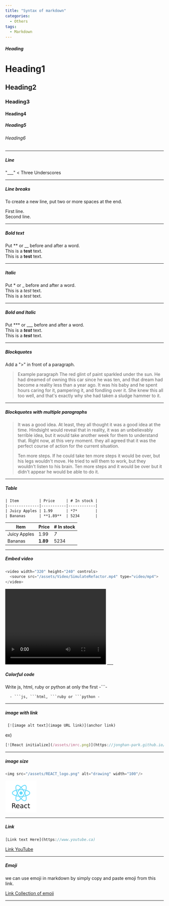 ```yaml
---
title: "Syntax of markdown"
categories:
  - Others
tags:
  - Markdown
---
```


##### Heading
# Heading1
## Heading2 
### Heading3 
#### Heading4
##### Heading5 
###### Heading6 

___

##### Line
"___" < Three Underscores 

___

##### Line breaks
To create a new line, put two or more spaces at the end.

First line.  
Second line.

___

##### Bold text
Put ** or __ before and after a word.  
This is a **test** text.  
This is a __test__ text.

___

##### Italic 
Put * or _ before and after a word.  
This is a *test* text.  
This is a _test_ text.

___

##### Bold and Italic  
Put *** or ___ before and after a word.  
This is a ***test*** text.  
This is a ___test___ text.

___

##### Blockquotes
Add a ">" in front of a paragraph.  

>Example paragraph
The red glint of paint sparkled under the sun. He had dreamed of owning this car since he was ten, and that dream had become a reality less than a year ago. It was his baby and he spent hours caring for it, pampering it, and fondling over it. She knew this all too well, and that's exactly why she had taken a sludge hammer to it.  

___

##### Blockquotes with multiple paragraphs  
>It was a good idea. At least, they all thought it was a good idea at the time. Hindsight would reveal that in reality, it was an unbelievably terrible idea, but it would take another week for them to understand that. Right now, at this very moment. they all agreed that it was the perfect course of action for the current situation.
>
>Ten more steps. If he could take ten more steps it would be over, but his legs wouldn't move. He tried to will them to work, but they wouldn't listen to his brain. Ten more steps and it would be over but it didn't appear he would be able to do it.  

___

##### Table
```
| Item         | Price     | # In stock |
|--------------|-----------|------------|
| Juicy Apples | 1.99      | *7*        |
| Bananas      | **1.89**  | 5234       |
```
| Item         | Price     | # In stock |  
|--------------|-----------|------------|  
| Juicy Apples | 1.99      | *7*        |  
| Bananas      | **1.89**  | 5234       |    

___

##### Embed video
```js
<video width="320" height="240" controls>
  <source src="/assets/Video/SimulateRefactor.mp4" type="video/mp4">
</video>
```
  
<video width="320" height="240" controls>
  <source src="/assets/Video/SimulateRefactor.mp4" type="video/mp4">
</video>
___

##### Colorful code

Write js, html, ruby or python at only the first -```-
```  
  - ```js, ```html, ```ruby or ```python -
```
___

##### image with link
```js
 [![image alt text](image URL link)](anchor link)
```
ex)  
```js
[![React initialize](/assets/imrc.png)](https://jonghan-park.github.io/react/React_Initialize/)
```
___

##### image size

```js
<img src="/assets/REACT_logo.png" alt="drawing" width="100"/>  
```  
<img src="/assets/REACT_logo.png" alt="drawing" width="100"/>  

___

##### Link  
```js  
[Link text Here](https://www.youtube.ca)
```  
[Link YouTube](https://www.youtube.ca)  

___

##### Emoji  

we can use emoji in markdown by simply copy and paste emoji from this link.
  
[Link Collection of emoji ](https://gist.github.com/roachhd/1f029bd4b50b8a524f3c)

___

